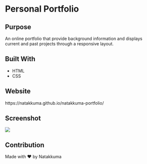 # Personal Portfolio

<h2>Purpose</h2>
An online portfolio that provide background information and displays current and past projects through a responsive layout.

<h2>Built With</h2>
<ul>
<li>HTML</li>
<li>CSS</li>
</ul>
  
<h2>Website</h2>
https://natakkuma.github.io/natakkuma-portfolio/

<h2>Screenshot</h2>
<img src="https://user-images.githubusercontent.com/95733427/148723177-f3eb6478-fb57-4b39-8d76-18395052a89d.png">


<h2>Contribution</h2>
Made with ❤️ by Natakkuma
